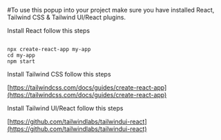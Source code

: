 #To use this popup into your project make sure you have installed React, Tailwind CSS & Tailwind UI/React plugins.

Install React follow this steps

<code>
npx create-react-app my-app
cd my-app
npm start
</code>


Install Tailwind CSS follow this steps

[https://tailwindcss.com/docs/guides/create-react-app](https://tailwindcss.com/docs/guides/create-react-app)

Install Tailwind UI/React follow this steps

[https://github.com/tailwindlabs/tailwindui-react](https://github.com/tailwindlabs/tailwindui-react)


